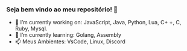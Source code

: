 ### Seja bem vindo ao meu repositório! 👋                                                                                                                                           

- 🔭 I’m currently working on: JavaScript, Java, Python, Lua, C+ +, C,  Ruby, Mysql.
- 🌱 I’m currently learning: Golang, Assembly
- 📫 Meus Ambientes: VsCode, Linux, Discord

